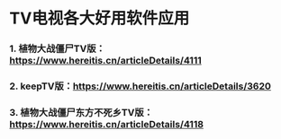 # TV电视各大好用软件应用

### 1. 植物大战僵尸TV版：https://www.hereitis.cn/articleDetails/4111
### 2. keepTV版：https://www.hereitis.cn/articleDetails/3620
### 3. 植物大战僵尸东方不死乡TV版：https://www.hereitis.cn/articleDetails/4118
